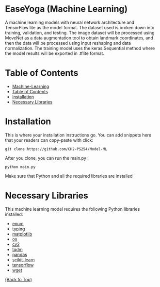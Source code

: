 # **EaseYoga (Machine Learning)**

<!-- Button and Banner-->

<!-- Describe your project in brief -->
A machine learning models with neural network architecture and TensorFlow lite as the model format. The dataset used is broken down into training, validation, and testing. The image dataset will be processed using MoveNet as a data augmentation tool to obtain landmark coordinates, and then the data will be processed using input reshaping and data normalization. The training model uses the keras.Sequential method where the model results will be exported in .tflite format.

# **Table of Contents**

- [Machine-Learning](#easeyoga-(machine-learning))
- [Table of Contents](#table-of-contents)
- [Installation](#installation)
- [Necessary Libraries](#necessary-libraries)
  
# **Installation** 

This is where your installation instructions go.
You can add snippets here that your readers can copy-paste with click:

```shell
git clone https://github.com/CH2-PS254/Model-ML
```

After you clone, you can run the main.py  :

```shell
python main.py
```

Make sure that Python and all the required libraries are installed

# **Necessary Libraries** 

This machine learning model requires the following Python libraries installed:

- [enum](https://docs.python.org/3/library/enum.html)
- [typing](https://docs.python.org/3/library/typing.html)
- [matplotlib](https://numpydoc.readthedocs.io/)
- [os](https://python.readthedocs.io/en/v2.7.2/library/os.html)
- [cv2](https://docs.opencv.org/4.x/)
- [tqdm](https://tqdm.github.io/)
- [pandas](https://pandas.pydata.org/docs/)
- [scikit-learn](https://scikit-learn.org/)
- [tensorflow](https://www.tensorflow.org/api_docs)
- [wget](https://ftp.gnu.org/gnu/wget/)

[(Back to Top)](#table-of-contents)
